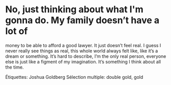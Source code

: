 # No, just thinking about what I'm gonna do. My family doesn’t have a lot of
money to be able to afford a good lawyer. It just doesn’t feel real. I guess I never
really see things as real, this whole world always felt like, like it’s a dream or
something. It’s hard to describe, I’m the only real person, everyone else is just
like a figment of my imagination. It’s something I think about all the time.

Étiquettes: Joshua Goldberg
Sélection multiple: double gold, gold